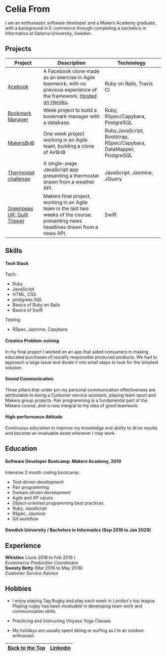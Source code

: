 # Celia From

I am an enthusiastic software developer and a Makers Academy graduate, with a background in E-commerce through completing a bachelors in Informatics at Dalarna University, Sweden.

## Projects

| Project   | Description   | Technology  |
|---|---|---|
| [Acebook](https://github.com/celfro/Acebook---Data-Thieves) | A Facebook clone made as an exercise in Agile teamwork, with no previous experience of the framework. [Hosted on Heroku](https://acebook-data-thieves.herokuapp.com/). | Ruby on Rails, Travis CI |
| [Bookmark Manager](https://github.com/celfro/Bookmark-manager) | Week project to build a bookmark manager with a database.| Ruby, RSpec/Capybara, PostgreSQL |
| [MakersBnB](https://github.com/celfro/MakersBnB) | One week project working in an Agile team, building a clone of AirBnB| Ruby,JavaScript, Bootstrap, RSpec/Capybara, DataMapper, PostgreSQL |
| [Thermostat challenge](https://github.com/celfro/thermostat-challenge) | A single-page JavaScript app presenting a thermostat drawn from a weather API. | JavaScript, Jasmine, JQuery |
| [Greenpeas UK: Guilt Tripper](https://github.com/celfro/greenpeas-uk) | Makers final project, working in an Agile team in the last two weeks of the course. presenting news headlines drawn from a news API. | Swift |

## Skills


#### Tech Stack

Tech:

- Ruby
- JavaScript
- HTML, CSS
- postgress SQL
- Basics of Ruby on Rails
- Basics of Swift

Testing:

- RSpec, Jasmine, Capybara

#### Creative Problem-solving
In my final project I worked on an app that aided consumers in making educated purchases of socially responsible produced products. We had to approach a large issue and divide it into small steps to look for the simplest solution.


####  Sound Communication
 Three pillars that under pin my personal communication effectiveness are attributable to being a Customer service assistant, playing team sport and Makers group projects. Pair programming is a fundamental part of the Makers course, and is now integral to my idea of good teamwork.


#### High-performance Attitude
Continuous education to improve my knowledge and ability to drive results and become an invaluable asset wherever I may work.



## Education

#### Software Developer Bootcamp: Makers Academy, 2019

Intensive 3 month coding bootcamp:
- Test-driven development
- Pair programming
- Domain-driven development
- Agile and XP values
- Object-oriented programming best practices
- Ruby, JavaScript
- RSpec, Jasmine
- Git workflow

#### Swedish University / Bachelors in Informatics (Sep 2016 to Jan 2020)



## Experience

**Whistles** (June 2018 to Feb 2019 )    
*Ecommerce Production Coordinator*  
**Sweaty Betty** (Mar 2016 to May 2018)   
*Customer Service Advisor*

## Hobbies

- I enjoy playing Tag Rugby and play each week in London's top league. Playing rugby has been invaluable in developing team work and communication skills.    

- Practicing and Instructing Vinyasa Yoga Classes

- My holidays are usually spent skiing or surfing as I'm an outdoor enthusiast.


|[Back to the Top](#celia-from) | [Linkedin](https://www.linkedin.com/in/celia-from-7a651716a/) |
|:------------------------------:|:-------------------------------------------------------------:|
